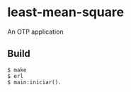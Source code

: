 least-mean-square
=====

An OTP application

Build
-----

    $ make
    $ erl
    $ main:iniciar().
